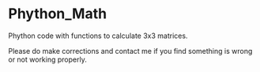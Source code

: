 # Phython_Math
Phython code with functions to calculate 3x3 matrices.

Please do make corrections and contact me if you find something is wrong or not working properly.
